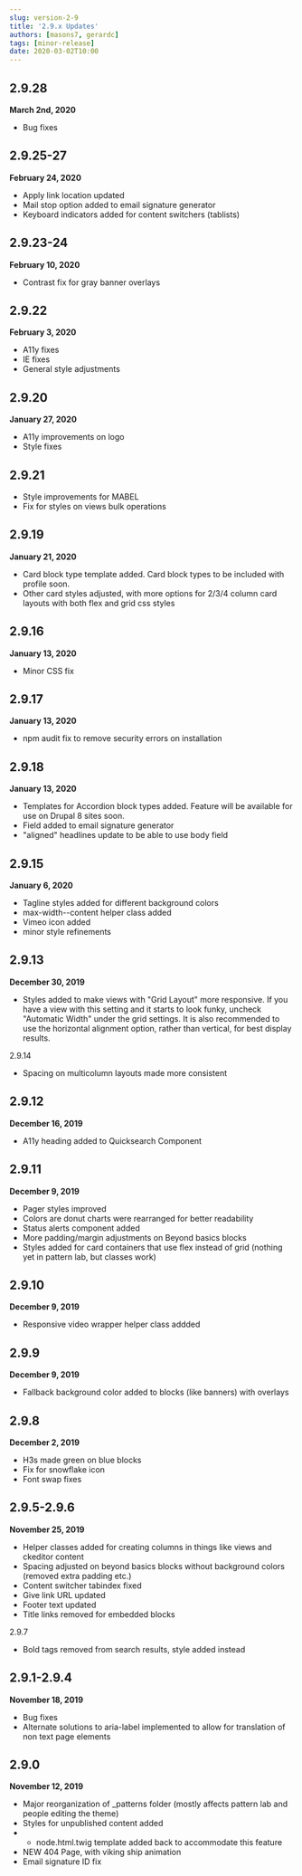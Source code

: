 ```yaml
---
slug: version-2-9
title: '2.9.x Updates'
authors: [masons7, gerardc]
tags: [minor-release]
date: 2020-03-02T10:00
---
```


## 2.9.28
**March 2nd, 2020**

* Bug fixes

## 2.9.25-27
**February 24, 2020**

* Apply link location updated
* Mail stop option added to email signature generator
* Keyboard indicators added for content switchers (tablists)

## 2.9.23-24
**February 10, 2020**

* Contrast fix for gray banner overlays

## 2.9.22
**February 3, 2020**

* A11y fixes
* IE fixes
* General style adjustments

## 2.9.20
**January 27, 2020**

* A11y improvements on logo
* Style fixes

## 2.9.21

* Style improvements for MABEL
* Fix for styles on views bulk operations

## 2.9.19
**January 21, 2020**

* Card block type template added. Card block types to be included with profile soon.
* Other card styles adjusted, with more options for 2/3/4 column card layouts with both flex and grid css styles

## 2.9.16
**January 13, 2020**

* Minor CSS fix

## 2.9.17
**January 13, 2020**

* npm audit fix to remove security errors on installation

## 2.9.18
**January 13, 2020**

* Templates for Accordion block types added. Feature will be available for use on Drupal 8 sites soon.
* Field added to email signature generator
* "aligned" headlines update to be able to use body field

## 2.9.15
**January 6, 2020**

* Tagline styles added for different background colors
* max-width--content helper class added
* Vimeo icon added
* minor style refinements

## 2.9.13
**December 30, 2019**

* Styles added to make views with "Grid Layout" more responsive. If you have a view with this setting and it starts to look funky, uncheck "Automatic Width" under the grid settings. It is also recommended to use the horizontal alignment option, rather than vertical, for best display results.

2.9.14

* Spacing on multicolumn layouts made more consistent

## 2.9.12
**December 16, 2019**

* A11y heading added to Quicksearch Component

## 2.9.11
**December 9, 2019**

* Pager styles improved
* Colors are donut charts were rearranged for better readability
* Status alerts component added
* More padding/margin adjustments on Beyond basics blocks
* Styles added for card containers that use flex instead of grid (nothing yet in pattern lab, but classes work)

## 2.9.10
**December 9, 2019**

* Responsive video wrapper helper class addded

## 2.9.9
**December 9, 2019**

* Fallback background color added to blocks (like banners) with overlays

## 2.9.8
**December 2, 2019**

* H3s made green on blue blocks
* Fix for snowflake icon
* Font swap fixes

## 2.9.5-2.9.6
**November 25, 2019**

* Helper classes added for creating columns in things like views and ckeditor content
* Spacing adjusted on beyond basics blocks without background colors (removed extra padding etc.)
* Content switcher tabindex fixed
* Give link URL updated
* Footer text updated
* Title links removed for embedded blocks

2.9.7

* Bold tags removed from search results, style added instead

## 2.9.1-2.9.4
**November 18, 2019**

* Bug fixes
* Alternate solutions to aria-label implemented to allow for translation of non text page elements

## 2.9.0
**November 12, 2019**

* Major reorganization of _patterns folder (mostly affects pattern lab and people editing the theme)
* Styles for unpublished content added
* * node.html.twig template added back to accommodate this feature
* NEW 404 Page, with viking ship animation
* Email signature ID fix
